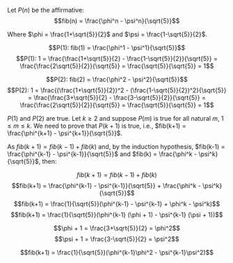 Let $P(n)$ be the affirmative: 
$$fib(n) = \frac{\phi^n - \psi^n}{\sqrt{5}}$$

Where $\phi = \frac{1+\sqrt{5}}{2}$ and $\psi = \frac{1-\sqrt{5}}{2}$.

$$P(1): fib(1) = \frac{\phi^1 - \psi^1}{\sqrt{5}}$$ 
$$P(1): 1 = \frac{\frac{1+\sqrt{5}}{2} - \frac{1-\sqrt{5}}{2}}{\sqrt{5}} = \frac{\frac{2\sqrt{5}}{2}}{\sqrt{5}} = \frac{\sqrt{5}}{\sqrt{5}} = 1$$ 

$$P(2): fib(2) = \frac{\phi^2 - \psi^2}{\sqrt{5}}$$ 
$$P(2): 1 = \frac{(\frac{1+\sqrt{5}}{2})^2 - (\frac{1-\sqrt{5}}{2})^2}{\sqrt{5}} = \frac{\frac{3+\sqrt{5}}{2} - \frac{3-\sqrt{5}}{2}}{\sqrt{5}} = \frac{\frac{2\sqrt{5}}{2}}{\sqrt{5}} = \frac{\sqrt{5}}{\sqrt{5}} = 1$$ 

$P(1)$ and $P(2)$ are true. Let $k \ge 2$ and suppose $P(m)$ is true for all natural $m$, $1 \le m \le k$. We need to prove that $P(k+1)$ is true, i.e., $fib(k+1) = \frac{\phi^{k+1} - \psi^{k+1}}{\sqrt{5}}$.

As $fib(k+1) = fib(k-1) + fib(k)$ and, by the induction hypothesis, $fib(k-1) = \frac{\phi^{k-1} - \psi^{k-1}}{\sqrt{5}}$ and $fib(k) = \frac{\phi^k - \psi^k}{\sqrt{5}}$, then:

$$fib(k+1) = fib(k-1) + fib(k)$$
$$fib(k+1) = \frac{\phi^{k-1} - \psi^{k-1}}{\sqrt{5}} + \frac{\phi^k - \psi^k}{\sqrt{5}}$$
$$fib(k+1) = \frac{1}{\sqrt{5}}(\phi^{k-1} - \psi^{k-1} + \phi^k - \psi^k)$$
$$fib(k+1) = \frac{1}{\sqrt{5}}(\phi^{k-1} (\phi + 1) - \psi^{k-1} (\psi + 1))$$

$$\phi + 1 = \frac{3+\sqrt{5}}{2} = \phi^2$$
$$\psi + 1 = \frac{3-\sqrt{5}}{2} = \psi^2$$

$$fib(k+1) = \frac{1}{\sqrt{5}}(\phi^{k-1}\phi^2 - \psi^{k-1}\psi^2)$$
